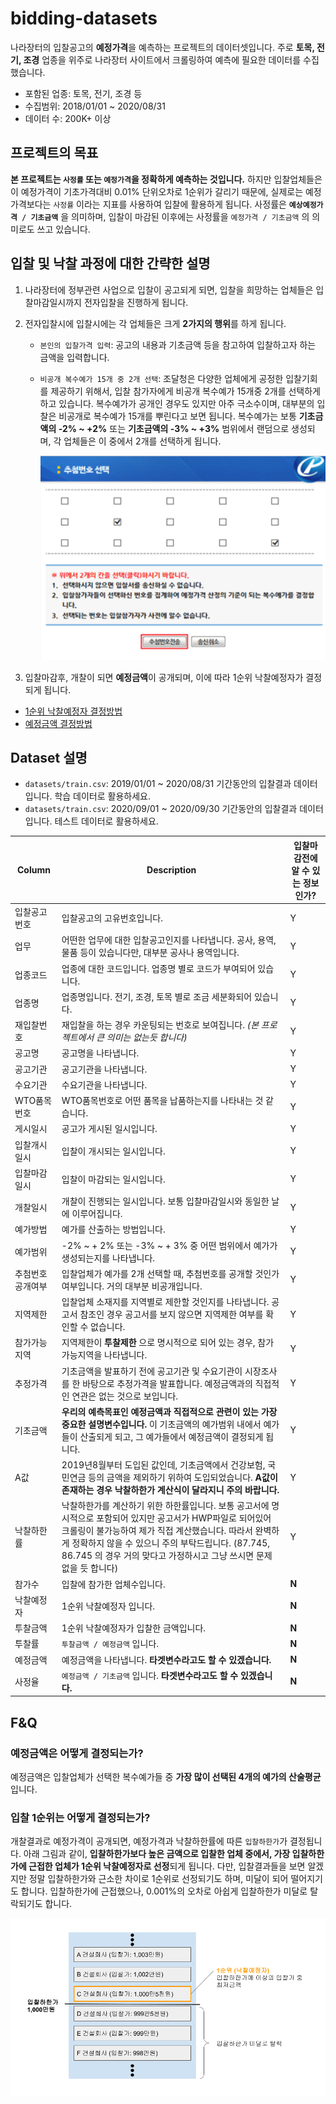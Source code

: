 # bidding-datasets

나라장터의 입찰공고의 **예정가격**을 예측하는 프로젝트의 데이터셋입니다. 주로 **토목, 전기, 조경** 업종을 위주로 나라장터 사이트에서 크롤링하여 예측에 필요한 데이터를 수집했습니다.

- 포함된 업종: 토목, 전기, 조경 등
- 수집범위: 2018/01/01 ~ 2020/08/31
- 데이터 수: 200K+ 이상

## 프로젝트의 목표

**본 프로젝트는 `사정률` 또는 `예정가격`을 정확하게 예측하는 것입니다.**
하지만 입찰업체들은 이 예정가격이 기초가격대비 0.01% 단위오차로 1순위가 갈리기 때문에, 실제로는 예정가격보다는 `사정률` 이라는 지표를 사용하여 입찰에 활용하게 됩니다. 사정률은 **`예상예정가격 / 기초금액`** 을 의미하며, 입찰이 마감된 이후에는 사정률을 `예정가격 / 기초금액` 의 의미로도 쓰고 있습니다.

## 입찰 및 낙찰 과정에 대한 간략한 설명

1. 나라장터에 정부관련 사업으로 입찰이 공고되게 되면, 입찰을 희망하는 업체들은 입찰마감일시까지 전자입찰을 진행하게 됩니다.
1. 전자입찰시에 입찰시에는 각 업체들은 크게 **2가지의 행위**를 하게 됩니다.

   - `본인의 입찰가격 입력`: 공고의 내용과 기초금액 등을 참고하여 입찰하고자 하는 금액을 입력합니다.
   - `비공개 복수예가 15개 중 2개 선택`: 조달청은 다양한 업체에게 공정한 입찰기회를 제공하기 위해서, 입찰 참가자에게 비공개 복수예가 15개중 2개를 선택하게 하고 있습니다. 복수예가가 공개인 경우도 있지만 아주 극소수이며, 대부분의 입찰은 비공개로 복수예가 15개를 뿌린다고 보면 됩니다. 복수예가는 보통 **기초금액의 -2% ~ +2%** 또는 **기초금액의 -3% ~ +3%** 범위에서 랜덤으로 생성되며, 각 업체들은 이 중에서 2개를 선택하게 됩니다.

     ![복수예가 선택화면](images/select_numbers.png)

1. 입찰마감후, 개찰이 되면 **예정금액**이 공개되며, 이에 따라 1순위 낙찰예정자가 결정되게 됩니다.

- [1순위 낙찰예정자 결정방법](#입찰-1순위는-어떻게-결정되는가?)
- [예정금액 결정방법](#예정금액은-어떻게-결정되는가?)

## Dataset 설명

- `datasets/train.csv`: 2019/01/01 ~ 2020/08/31 기간동안의 입찰결과 데이터입니다. 학습 데이터로 활용하세요.
- `datasets/train.csv`: 2020/09/01 ~ 2020/09/30 기간동안의 입찰결과 데이터입니다. 테스트 데이터로 활용하세요.

| Column           | Description                                                                                                                                                                                                                                                                                          | 입찰마감전에 알 수 있는 정보인가? |
| ---------------- | ---------------------------------------------------------------------------------------------------------------------------------------------------------------------------------------------------------------------------------------------------------------------------------------------------- | --------------------------------- |
| 입찰공고번호     | 입찰공고의 고유번호입니다.                                                                                                                                                                                                                                                                           | Y                                 |
| 업무             | 어떤한 업무에 대한 입찰공고인지를 나타냅니다. 공사, 용역, 물품 등이 있습니다만, 대부분 공사나 용역입니다.                                                                                                                                                                                            | Y                                 |
| 업종코드         | 업종에 대한 코드입니다. 업종명 별로 코드가 부여되어 있습니다.                                                                                                                                                                                                                                        | Y                                 |
| 업종명           | 업종명입니다. 전기, 조경, 토목 별로 조금 세분화되어 있습니다.                                                                                                                                                                                                                                        | Y                                 |
| 재입찰번호       | 재입찰을 하는 경우 카운팅되는 번호로 보여집니다. _(본 프로젝트에서 큰 의미는 없는듯 합니다)_                                                                                                                                                                                                         | Y                                 |
| 공고명           | 공고명을 나타냅니다.                                                                                                                                                                                                                                                                                 | Y                                 |
| 공고기관         | 공고기관을 나타냅니다.                                                                                                                                                                                                                                                                               | Y                                 |
| 수요기관         | 수요기관을 나타냅니다.                                                                                                                                                                                                                                                                               | Y                                 |
| WTO품목번호      | WTO품목번호로 어떤 품목을 납품하는지를 나타내는 것 같습니다.                                                                                                                                                                                                                                         | Y                                 |
| 게시일시         | 공고가 게시된 일시입니다.                                                                                                                                                                                                                                                                            | Y                                 |
| 입찰개시일시     | 입찰이 개시되는 일시입니다.                                                                                                                                                                                                                                                                          | Y                                 |
| 입찰마감일시     | 입찰이 마감되는 일시입니다.                                                                                                                                                                                                                                                                          | Y                                 |
| 개찰일시         | 개찰이 진행되는 일시입니다. 보통 입찰마감일시와 동일한 날에 이루어집니다.                                                                                                                                                                                                                            | Y                                 |
| 예가방법         | 예가를 산출하는 방법입니다.                                                                                                                                                                                                                                                                          | Y                                 |
| 예가범위         | -2% ~ + 2% 또는 -3% ~ + 3% 중 어떤 범위에서 예가가 생성되는지를 나타냅니다.                                                                                                                                                                                                                          | Y                                 |
| 추첨번호공개여부 | 입찰업체가 예가를 2개 선택할 때, 추첨번호를 공개할 것인가 여부입니다. 거의 대부분 비공개입니다.                                                                                                                                                                                                      | Y                                 |
| 지역제한         | 입찰업체 소재지를 지역별로 제한할 것인지를 나타냅니다. 공고서 참조인 경우 공고서를 보지 않으면 지역제한 여부를 확인할 수 없습니다.                                                                                                                                                                   | Y                                 |
| 참가가능지역     | 지역제한이 **투찰제한** 으로 명시적으로 되어 있는 경우, 참가가능지역을 나타냅니다.                                                                                                                                                                                                                   | Y                                 |
| 추정가격         | 기초금액을 발표하기 전에 공고기관 및 수요기관이 시장조사를 한 바탕으로 추정가격을 발표합니다. 예정금액과의 직접적인 연관은 없는 것으로 보입니다.                                                                                                                                                     | Y                                 |
| 기초금액         | **우리의 예측목표인 예정금액과 직접적으로 관련이 있는 가장 중요한 설명변수입니다.** 이 기초금액의 예가범위 내에서 예가들이 산출되게 되고, 그 예가들에서 예정금액이 결정되게 됩니다.                                                                                                                  | Y                                 |
| A값              | 2019년8월부터 도입된 값인데, 기초금액에서 건강보험, 국민연금 등의 금액을 제외하기 위하여 도입되었습니다. **A값이 존재하는 경우 낙찰하한가 계산식이 달라지니 주의 바랍니다.**                                                                                                                         | Y                                 |
| 낙찰하한률       | 낙찰하한가를 계산하기 위한 하한률입니다. 보통 공고서에 명시적으로 포함되어 있지만 공고서가 HWP파일로 되어있어 크롤링이 불가능하여 제가 직접 계산했습니다. 따라서 완벽하게 정확하지 않을 수 있으니 주의 부탁드립니다. (87.745, 86.745 의 경우 거의 맞다고 가정하시고 그냥 쓰시면 문제 없을 듯 합니다) | Y                                 |
| 참가수           | 입찰에 참가한 업체수입니다.                                                                                                                                                                                                                                                                          | **N**                             |
| 낙찰예정자       | 1순위 낙찰예정자 입니다.                                                                                                                                                                                                                                                                             | **N**                             |
| 투찰금액         | 1순위 낙찰예정자가 입찰한 금액입니다.                                                                                                                                                                                                                                                                | **N**                             |
| 투찰률           | `투찰금액 / 예정금액` 입니다.                                                                                                                                                                                                                                                                        | **N**                             |
| 예정금액         | 예정금액을 나타냅니다. **타겟변수라고도 할 수 있겠습니다.**                                                                                                                                                                                                                                          | **N**                             |
| 사정율           | `예정금액 / 기초금액` 입니다. **타겟변수라고도 할 수 있겠습니다.**                                                                                                                                                                                                                                   | **N**                             |

## F&Q

### 예정금액은 어떻게 결정되는가?

예정금액은 입찰업체가 선택한 복수예가들 중 **가장 많이 선택된 4개의 예가의 산술평균**입니다.

### 입찰 1순위는 어떻게 결정되는가?

개찰결과로 예정가격이 공개되면, 예정가격과 낙찰하한률에 따른 `입찰하한가`가 결정됩니다. 아래 그림과 같이, **입찰하한가보다 높은 금액으로 입찰한 업체 중에서, 가장 입찰하한가에 근접한 업체가 1순위 낙찰예정자로 선정**되게 됩니다. 다만, 입찰결과들을 보면 알겠지만 정말 입찰하한가와 근소한 차이로 1순위로 선정되기도 하며, 미달이 되어 떨어지기도 합니다. 입찰하한가에 근접했으나, 0.001%의 오차로 아쉽게 입찰하한가 미달로 탈락되기도 합니다.

![Screenshot](images/overview.png)
